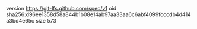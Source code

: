version https://git-lfs.github.com/spec/v1
oid sha256:d96ee1358d58a844b1b08e14ab97aa33aa6c6abf4099fcccdb4d414a3bd4e65c
size 573
